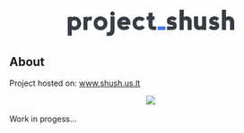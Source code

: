 <div align="center"><img width="300" src="assets/images/logo_500x500_color-dark.png"/></div>


## About

Project hosted on:
www.shush.us.lt

<div align="center"><img src="https://s2.gifyu.com/images/landing-page-preview.gif"/></div>

Work in progess...
